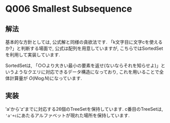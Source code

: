 # Q006 Smallest Subsequence

## 解法
基本的な方針としては, 公式解と同様の貪欲法です. 
「k文字目に文字cを使えるか?」と判断する場面で, 公式は配列を用意していますが, こちらではSortedSet を利用して実装しています.

SortedSetは, 「○○より大きい最小の要素を返せ(ないならそれを知らせよ)」というようなクエリに対応できるデータ構造になっており, これを用いることで全体計算量が $O(N \log N)$になっています.

## 実装
'a'から'z'までに対応する26個のTreeSetを保持しています. c番目のTreeSetは, `'a'+c`にあたるアルファベットが現れた場所を保持しています.

